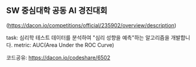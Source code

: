 ## SW 중심대학 공동 AI 경진대회 
(https://dacon.io/competitions/official/235902/overview/description)

task: 심리학 테스트 데이터를 분석하여 "심리 성향을 예측"하는 알고리즘을 개발합니다.
metric: AUC(Area Under the ROC Curve)

코드공유: https://dacon.io/codeshare/6502

